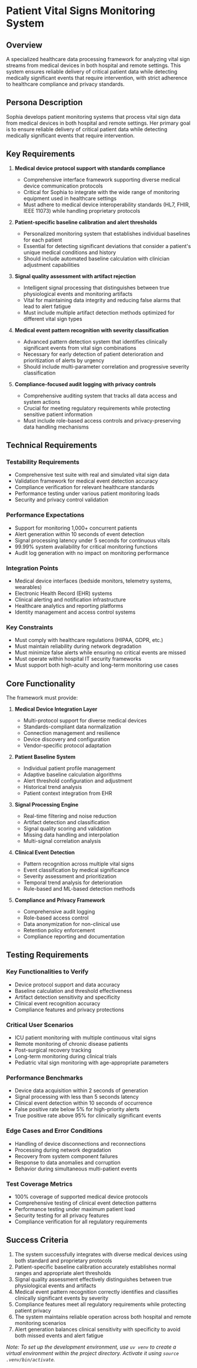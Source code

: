 # Patient Vital Signs Monitoring System

## Overview
A specialized healthcare data processing framework for analyzing vital sign streams from medical devices in both hospital and remote settings. This system ensures reliable delivery of critical patient data while detecting medically significant events that require intervention, with strict adherence to healthcare compliance and privacy standards.

## Persona Description
Sophia develops patient monitoring systems that process vital sign data from medical devices in both hospital and remote settings. Her primary goal is to ensure reliable delivery of critical patient data while detecting medically significant events that require intervention.

## Key Requirements

1. **Medical device protocol support with standards compliance**
   - Comprehensive interface framework supporting diverse medical device communication protocols
   - Critical for Sophia to integrate with the wide range of monitoring equipment used in healthcare settings
   - Must adhere to medical device interoperability standards (HL7, FHIR, IEEE 11073) while handling proprietary protocols

2. **Patient-specific baseline calibration and alert thresholds**
   - Personalized monitoring system that establishes individual baselines for each patient
   - Essential for detecting significant deviations that consider a patient's unique medical conditions and history
   - Should include automated baseline calculation with clinician adjustment capabilities

3. **Signal quality assessment with artifact rejection**
   - Intelligent signal processing that distinguishes between true physiological events and monitoring artifacts
   - Vital for maintaining data integrity and reducing false alarms that lead to alert fatigue
   - Must include multiple artifact detection methods optimized for different vital sign types

4. **Medical event pattern recognition with severity classification**
   - Advanced pattern detection system that identifies clinically significant events from vital sign combinations
   - Necessary for early detection of patient deterioration and prioritization of alerts by urgency
   - Should include multi-parameter correlation and progressive severity classification

5. **Compliance-focused audit logging with privacy controls**
   - Comprehensive auditing system that tracks all data access and system actions
   - Crucial for meeting regulatory requirements while protecting sensitive patient information
   - Must include role-based access controls and privacy-preserving data handling mechanisms

## Technical Requirements

### Testability Requirements
- Comprehensive test suite with real and simulated vital sign data
- Validation framework for medical event detection accuracy
- Compliance verification for relevant healthcare standards
- Performance testing under various patient monitoring loads
- Security and privacy control validation

### Performance Expectations
- Support for monitoring 1,000+ concurrent patients
- Alert generation within 10 seconds of event detection
- Signal processing latency under 5 seconds for continuous vitals
- 99.99% system availability for critical monitoring functions
- Audit log generation with no impact on monitoring performance

### Integration Points
- Medical device interfaces (bedside monitors, telemetry systems, wearables)
- Electronic Health Record (EHR) systems
- Clinical alerting and notification infrastructure
- Healthcare analytics and reporting platforms
- Identity management and access control systems

### Key Constraints
- Must comply with healthcare regulations (HIPAA, GDPR, etc.)
- Must maintain reliability during network degradation
- Must minimize false alerts while ensuring no critical events are missed
- Must operate within hospital IT security frameworks
- Must support both high-acuity and long-term monitoring use cases

## Core Functionality

The framework must provide:

1. **Medical Device Integration Layer**
   - Multi-protocol support for diverse medical devices
   - Standards-compliant data normalization
   - Connection management and resilience
   - Device discovery and configuration
   - Vendor-specific protocol adaptation

2. **Patient Baseline System**
   - Individual patient profile management
   - Adaptive baseline calculation algorithms
   - Alert threshold configuration and adjustment
   - Historical trend analysis
   - Patient context integration from EHR

3. **Signal Processing Engine**
   - Real-time filtering and noise reduction
   - Artifact detection and classification
   - Signal quality scoring and validation
   - Missing data handling and interpolation
   - Multi-signal correlation analysis

4. **Clinical Event Detection**
   - Pattern recognition across multiple vital signs
   - Event classification by medical significance
   - Severity assessment and prioritization
   - Temporal trend analysis for deterioration
   - Rule-based and ML-based detection methods

5. **Compliance and Privacy Framework**
   - Comprehensive audit logging
   - Role-based access control
   - Data anonymization for non-clinical use
   - Retention policy enforcement
   - Compliance reporting and documentation

## Testing Requirements

### Key Functionalities to Verify
- Device protocol support and data accuracy
- Baseline calculation and threshold effectiveness
- Artifact detection sensitivity and specificity
- Clinical event recognition accuracy
- Compliance features and privacy protections

### Critical User Scenarios
- ICU patient monitoring with multiple continuous vital signs
- Remote monitoring of chronic disease patients
- Post-surgical recovery tracking
- Long-term monitoring during clinical trials
- Pediatric vital sign monitoring with age-appropriate parameters

### Performance Benchmarks
- Device data acquisition within 2 seconds of generation
- Signal processing with less than 5 seconds latency
- Clinical event detection within 10 seconds of occurrence
- False positive rate below 5% for high-priority alerts
- True positive rate above 95% for clinically significant events

### Edge Cases and Error Conditions
- Handling of device disconnections and reconnections
- Processing during network degradation
- Recovery from system component failures
- Response to data anomalies and corruption
- Behavior during simultaneous multi-patient events

### Test Coverage Metrics
- 100% coverage of supported medical device protocols
- Comprehensive testing of clinical event detection patterns
- Performance testing under maximum patient load
- Security testing for all privacy features
- Compliance verification for all regulatory requirements

## Success Criteria
1. The system successfully integrates with diverse medical devices using both standard and proprietary protocols
2. Patient-specific baseline calibration accurately establishes normal ranges and appropriate alert thresholds
3. Signal quality assessment effectively distinguishes between true physiological events and artifacts
4. Medical event pattern recognition correctly identifies and classifies clinically significant events by severity
5. Compliance features meet all regulatory requirements while protecting patient privacy
6. The system maintains reliable operation across both hospital and remote monitoring scenarios
7. Alert generation balances clinical sensitivity with specificity to avoid both missed events and alert fatigue

_Note: To set up the development environment, use `uv venv` to create a virtual environment within the project directory. Activate it using `source .venv/bin/activate`._